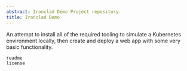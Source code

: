 ```yaml
---
abstract: Ironclad Demo Project repository.
title: Ironclad Demo
---
```


An attempt to install all of the required tooling to simulate
a Kubernetes environment locally, then create and deploy a
web app with some very basic functionality.

```{toctree}
readme
license
```
